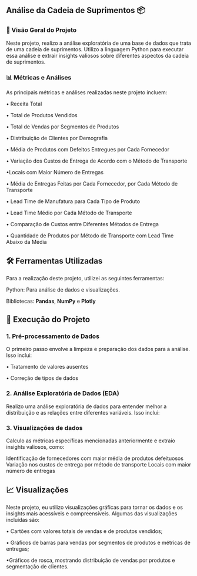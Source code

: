 
## Análise da Cadeia de Suprimentos 📦

### 📝 Visão Geral do Projeto

Neste projeto, realizo a análise exploratória de uma base de dados que trata de uma cadeia de suprimentos. Utilizo a linguagem Python para executar essa análise e extrair insights valiosos sobre diferentes aspectos da cadeia de suprimentos.

### 📊 Métricas e Análises

As principais métricas e análises realizadas neste projeto incluem:

• Receita Total

• Total de Produtos Vendidos

• Total de Vendas por Segmentos de Produtos

• Distribuição de Clientes por Demografia

• Média de Produtos com Defeitos Entregues por Cada Fornecedor

• Variação dos Custos de Entrega de Acordo com o Método de Transporte

•Locais com Maior Número de Entregas

• Média de Entregas Feitas por Cada Fornecedor, por Cada Método de Transporte

• Lead Time de Manufatura para Cada Tipo de Produto

• Lead Time Médio por Cada Método de Transporte

• Comparação de Custos entre Diferentes Métodos de Entrega

• Quantidade de Produtos por Método de Transporte com Lead Time Abaixo da Média


## 🛠️ Ferramentas Utilizadas

Para a realização deste projeto, utilizei as seguintes ferramentas:

Python: Para análise de dados e visualizações.

Bibliotecas: **Pandas**, **NumPy** e **Plotly**

## 🚀 Execução do Projeto

### 1. Pré-processamento de Dados

O primeiro passo envolve a limpeza e preparação dos dados para a análise. Isso inclui:

• Tratamento de valores ausentes

• Correção de tipos de dados

### 2. Análise Exploratória de Dados (EDA)

Realizo uma análise exploratória de dados para entender melhor a distribuição e as relações entre diferentes variáveis. Isso inclui:



### 3. Visualizações de dados

Calculo as métricas específicas mencionadas anteriormente e extraio insights valiosos, como:

Identificação de fornecedores com maior média de produtos defeituosos
Variação nos custos de entrega por método de transporte
Locais com maior número de entregas

## 📈 Visualizações

Neste projeto, eu utilizo visualizações gráficas para tornar os dados e os insights mais acessíveis e compreensíveis. Algumas das visualizações incluídas são:

• Cartões com valores totais de vendas e de produtos vendidos;

• Gráficos de barras para vendas por segmentos de produtos e métricas de entregas;

•Gráficos de rosca, mostrando distribuição de vendas por produtos e segmentação de clientes.
